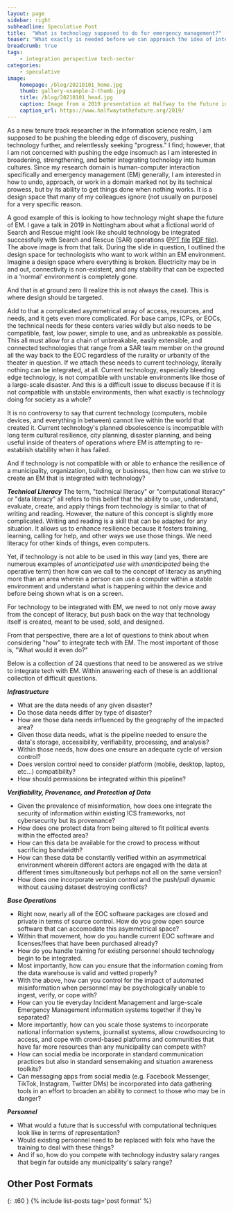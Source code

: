 ```yaml
---
layout: page
sidebar: right
subheadline: Speculative Post
title:  "What is technology supposed to do for emergency management?"
teaser: "What exactly is needed before we can approach the idea of integrating tech with existing Emergency Management practice? Is it simply training people how to use a computer?"
breadcrumb: true
tags:
    - integration perspective tech-sector
categories:
    - speculative
image:
    homepage: /blog/20210101_home.jpg
    thumb: gallery-example-2-thumb.jpg
    title: /blog/20210101_head.jpg
    caption: Image from a 2019 presentation at Halfway to the Future in Nottingham, UK
    caption_url: https://www.halfwaytothefuture.org/2019/
---
```

As a new tenure track researcher in the information science realm, I am supposed to be pushing the bleeding edge of discovery, pushing technology further, and relentlessly seeking "progress." I find; however, that I am not concerned with pushing the edge insomuch as I am interested in broadening, strengthening, and better integrating technology into human cultures. Since my research domain is human-computer interaction specifically and emergency management (EM) generally, I am interested in how to undo, approach, or work in a domain marked not by its technical prowess, but by its ability to get things done when nothing works. It is a design space that many of my colleagues ignore (not usually on purpose) for a very specific reason.
<!--more-->

A good example of this is looking to how technology might shape the future of EM. I gave a talk in 2019 in Nottingham about what a fictional world of Search and Rescue might look like should technology be integrated successfully with Search and Rescue (SAR) operations (<a href="https://www.dropbox.com/s/8ktgumq2ya66y9y/LaLone%20-%20Future%20of%20SAR.pptx?dl=0" target=_blank>PPT file</a> <a href="https://www.dropbox.com/s/4u40ed7fcxwup6i/LaLone%20-%20Halfway%20to%20the%20Future%20-%20Vision%20of%20Search%20and%20Rescue.pdf?dl=0" target=_blank>PDF file</a>). The above image is from that talk. During the slide in question, I outlined the design space for technologists who want to work within an EM environment. Imagine a design space where everything is broken. Electricity may be in and out, connectivity is non-existent, and any stability that can be expected in a 'normal' environment is completely gone. 

And that is at ground zero (I realize this is not always the case). This is where design should be targeted.

Add to that a complicated asymmetrical array of access, resources, and needs, and it gets even more complicated. For base camps, ICPs, or EOCs, the technical needs for these centers varies wildly but also needs to be compatible, fast, low power, simple to use, and as unbreakable as possible. This all must allow for a chain of unbreakable, easily extensible, and connected technologies that range from a SAR team member on the ground all the way back to the EOC regardless of the rurality or urbanity of the theater in question. If we attach these needs to current technology, literally nothing can be integrated, at all. Current technology, especially bleeding edge technology, is not compatible with unstable environments like those of a large-scale disaster. And this is a difficult issue to discuss because if it is not compatible with unstable environments, then what exactly is technology doing for society as a whole?

It is no controversy to say that current technology (computers, mobile devices, and everything in between) cannot live within the world that created it. Current technology's planned obsolescence is incompatible with long term cultural resilience, city planning, disaster planning, and being useful inside of theaters of operations where EM is attempting to re-establish stability when it has failed.

And if technology is not compatible with or able to enhance the resilience of a municipality, organization, building, or business, then how can we strive to create an EM that is integrated with technology? 

***Technical Literacy***
The term, "technical literacy" or "computational literacy" or "data literacy" all refers to this belief that the ability to use, understand, evaluate, create, and apply things from technology is similar to that of writing and reading. However, the nature of this concept is slightly more complicated. Writing and reading is a skill that can be adapted for any situation. It allows us to enhance resilience because it fosters training, learning, calling for help, and other ways we use those things. We need literacy for other kinds of things, even computers. 

Yet, if technology is not able to be used in this way (and yes, there are numerous examples of *unanticipated use* with *unanticipated* being the operative term) then how can we call to the concept of literacy as anything more than an area wherein a person can use a computer within a stable environment and understand what is happening within the device and before being shown what is on a screen.

For technology to be integrated with EM, we need to not only move away from the concept of literacy, but push back on the way that technology itself is created, meant to be used, sold, and designed. 

From that perspective, there are a lot of questions to think about when considering "how" to integrate tech with EM. The most important of those is, "What would it even do?" 

Below is a collection of 24 questions that need to be answered as we strive to integrate tech with EM. Within answering each of these is an additional collection of difficult questions.

***Infrastructure***
* What are the data needs of any given disaster?
* Do those data needs differ by type of disaster?
* How are those data needs influenced by the geography of the impacted area?
* Given those data needs, what is the pipeline needed to ensure the data's storage, accessibility, verifiability, processing, and analysis? 
* Within those needs, how does one ensure an adequate cycle of version control?
* Does version control need to consider platform (mobile, desktop, laptop, etc...) compatibility? 
* How should permissions be integrated within this pipeline?

***Verifiability, Provenance, and Protection of Data***
* Given the prevalence of misinformation, how does one integrate the security of information within existing ICS frameworks, not cybersecurity but its provenance?
* How does one protect data from being altered to fit political events within the effected area?
* How can this data be available for the crowd to process without sacrificing bandwidth?
* How can these data be constantly verified within an asymmetrical environment wherein different actors are engaged with the data at different times simultaneously but perhaps not all on the same version?
* How does one incorporate version control and the push/pull dynamic without causing dataset destroying conflicts?

***Base Operations***
* Right now, nearly all of the EOC software packages are closed and private in terms of source control. How do you grow open source software that can accomodate this asymmetrical space? 
* Within that movement, how do you handle current EOC software and licenses/fees that have been purchased already? 
* How do you handle training for existing personnel should technology begin to be integrated. 
* Most importantly, how can you ensure that the information coming from the data warehouse is valid and vetted properly?
* With the above, how can you control for the impact of automated misinformation when personnel may be psychologically unable to ingest, verify, or cope with?
* How can you tie everyday Incident Management and large-scale Emergency Management information systems together if they’re separated?
* More importantly, how can you scale those systems to incorporate national information systems, journalist systems, allow crowdsourcing to access, and cope with crowd-based platforms and communities that have far more resources than any municipality can compete with? 
* How can social media be incorporate in standard communication practices but also in standard sensemaking and situation awareness toolkits?
* Can messaging apps from social media (e.g. Facebook Messenger, TikTok, Instagram, Twitter DMs) be incorporated into data gathering tools in an effort to broaden an ability to connect to those who may be in danger?

***Personnel***
* What would a future that is successful with computational techniques look like in terms of representation?
* Would existing personnel need to be replaced with folx who have the training to deal with these things?
* And if so, how do you compete with technology industry salary ranges that begin far outside any municipality's salary range?


## Other Post Formats
{: .t60 }
{% include list-posts tag='post format' %}
